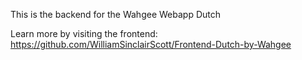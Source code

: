 This is the backend for the Wahgee Webapp Dutch

Learn more by visiting the frontend: https://github.com/WilliamSinclairScott/Frontend-Dutch-by-Wahgee

